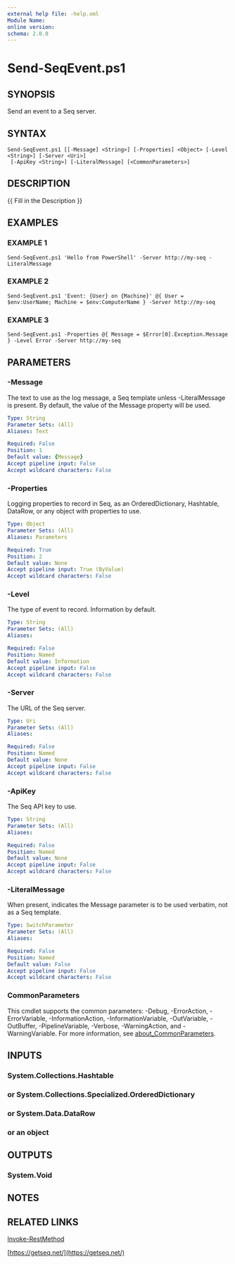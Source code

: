 ```yaml
---
external help file: -help.xml
Module Name:
online version:
schema: 2.0.0
---
```


# Send-SeqEvent.ps1

## SYNOPSIS
Send an event to a Seq server.

## SYNTAX

```
Send-SeqEvent.ps1 [[-Message] <String>] [-Properties] <Object> [-Level <String>] [-Server <Uri>]
 [-ApiKey <String>] [-LiteralMessage] [<CommonParameters>]
```

## DESCRIPTION
{{ Fill in the Description }}

## EXAMPLES

### EXAMPLE 1
```
Send-SeqEvent.ps1 'Hello from PowerShell' -Server http://my-seq -LiteralMessage
```

### EXAMPLE 2
```
Send-SeqEvent.ps1 'Event: {User} on {Machine}' @{ User = $env:UserName; Machine = $env:ComputerName } -Server http://my-seq
```

### EXAMPLE 3
```
Send-SeqEvent.ps1 -Properties @{ Message = $Error[0].Exception.Message } -Level Error -Server http://my-seq
```

## PARAMETERS

### -Message
The text to use as the log message, a Seq template unless -LiteralMessage is present.
By default, the value of the Message property will be used.

```yaml
Type: String
Parameter Sets: (All)
Aliases: Text

Required: False
Position: 1
Default value: {Message}
Accept pipeline input: False
Accept wildcard characters: False
```

### -Properties
Logging properties to record in Seq, as an OrderedDictionary, Hashtable, DataRow,
or any object with properties to use.

```yaml
Type: Object
Parameter Sets: (All)
Aliases: Parameters

Required: True
Position: 2
Default value: None
Accept pipeline input: True (ByValue)
Accept wildcard characters: False
```

### -Level
The type of event to record.
Information by default.

```yaml
Type: String
Parameter Sets: (All)
Aliases:

Required: False
Position: Named
Default value: Information
Accept pipeline input: False
Accept wildcard characters: False
```

### -Server
The URL of the Seq server.

```yaml
Type: Uri
Parameter Sets: (All)
Aliases:

Required: False
Position: Named
Default value: None
Accept pipeline input: False
Accept wildcard characters: False
```

### -ApiKey
The Seq API key to use.

```yaml
Type: String
Parameter Sets: (All)
Aliases:

Required: False
Position: Named
Default value: None
Accept pipeline input: False
Accept wildcard characters: False
```

### -LiteralMessage
When present, indicates the Message parameter is to be used verbatim, not as a Seq template.

```yaml
Type: SwitchParameter
Parameter Sets: (All)
Aliases:

Required: False
Position: Named
Default value: False
Accept pipeline input: False
Accept wildcard characters: False
```

### CommonParameters
This cmdlet supports the common parameters: -Debug, -ErrorAction, -ErrorVariable, -InformationAction, -InformationVariable, -OutVariable, -OutBuffer, -PipelineVariable, -Verbose, -WarningAction, and -WarningVariable. For more information, see [about_CommonParameters](http://go.microsoft.com/fwlink/?LinkID=113216).

## INPUTS

### System.Collections.Hashtable
### or System.Collections.Specialized.OrderedDictionary
### or System.Data.DataRow
### or an object
## OUTPUTS

### System.Void
## NOTES

## RELATED LINKS

[Invoke-RestMethod]()

[https://getseq.net/](https://getseq.net/)

